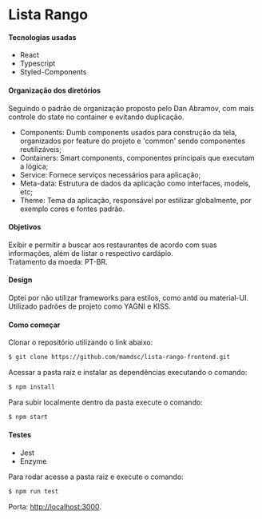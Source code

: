 # Lista Rango

#### Tecnologias usadas

- React
- Typescript
- Styled-Components

#### Organização dos diretórios

Seguindo o padrão de organização proposto pelo Dan Abramov, com mais controle do state no container e evitando duplicação.

- Components: Dumb components usados para construção da tela, organizados por feature do projeto e 'common' sendo componentes reutilizáveis;
- Containers: Smart components, componentes principais que executam a lógica;
- Service: Fornece serviços necessários para aplicação;
- Meta-data: Estrutura de dados da aplicação como interfaces, models, etc;
- Theme: Tema da aplicação, responsável por estilizar globalmente, por exemplo cores e fontes padrão.

#### Objetivos

Exibir e permitir a buscar aos restaurantes de acordo com suas informações, além de listar o respectivo cardápio.<br>
Tratamento da moeda: PT-BR.

#### Design

Optei por não utilizar frameworks para estilos, como antd ou material-UI.<br>
Utilizado padrões de projeto como YAGNI e KISS.

#### Como começar

Clonar o repositório utilizando o link abaixo:

```bash
$ git clone https://github.com/mamdsc/lista-rango-frontend.git
```

Acessar a pasta raiz e instalar as dependências executando o comando:

```bash
$ npm install
```

Para subir localmente dentro da pasta execute o comando: 

```bash
$ npm start
```

#### Testes

- Jest
- Enzyme

Para rodar acesse a pasta raiz e execute o comando:

```bash
$ npm run test
```

Porta: [http://localhost:3000](http://localhost:3000).
